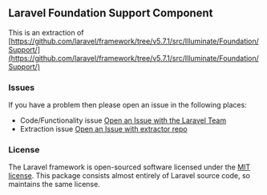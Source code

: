 ## Laravel Foundation Support Component

This is an extraction of [https://github.com/laravel/framework/tree/v5.7.1/src/Illuminate/Foundation/Support/](https://github.com/laravel/framework/tree/v5.7.1/src/Illuminate/Foundation/Support/)


### Issues

If you have a problem then please open an issue in the following places:

* Code/Functionality issue [Open an Issue with the Laravel Team](https://github.com/laravel/framework/issues/new/choose)
* Extraction issue [Open an Issue with extractor repo](https://github.com/laravel-foundation/readme/issues/new)


### License

The Laravel framework is open-sourced software licensed under the [MIT license](http://opensource.org/licenses/MIT). This package consists almost entirely of Laravel source code, so maintains the same license.
